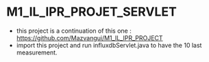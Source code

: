 # M1_IL_IPR_PROJET_SERVLET
* this project is a continuation of this one : https://github.com/Mazvangui/M1_IL_IPR_PROJECT
* import this project and run influxdbServlet.java to have the 10 last measurement.
